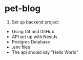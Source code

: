 # pet-blog

1. Set up backend project
  - Using Git and GitHub
  - API set up with NestJs
  - Postgres Database
  - .env files
  - The api should say "Hello World"
  
